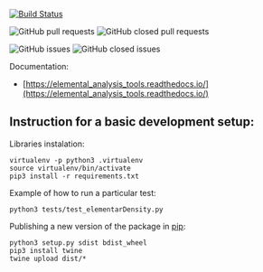 [![Build Status](https://travis-ci.org/elemental-analysis-group/elemental_analysis_tools.svg?branch=master)](https://travis-ci.org/elemental-analysis-group/elemental_analysis_tools)

![GitHub pull requests](https://img.shields.io/github/issues-pr-raw/elemental-analysis-group/elemental_analysis_tools.svg) 
![GitHub closed pull requests](https://img.shields.io/github/issues-pr-closed-raw/elemental-analysis-group/elemental_analysis_tools.svg)

![GitHub issues](https://img.shields.io/github/issues/elemental-analysis-group/elemental_analysis_tools.svg) 
![GitHub closed issues](https://img.shields.io/github/issues-closed/elemental-analysis-group/elemental_analysis_tools.svg)

Documentation:

  - [https://elemental_analysis_tools.readthedocs.io/](https://elemental_analysis_tools.readthedocs.io/)

## Instruction for a basic development setup:

Libraries instalation:

    virtualenv -p python3 .virtualenv
    source virtualenv/bin/activate
    pip3 install -r requirements.txt

Example of how to run a particular test:

    python3 tests/test_elementarDensity.py

Publishing a new version of the package in [pip](https://pypi.org/project/elemental-analysis-tools/):

    python3 setup.py sdist bdist_wheel
    pip3 install twine
    twine upload dist/*
